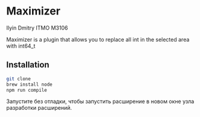 # Maximizer

Ilyin Dmitry ITMO M3106

Maximizer is a plugin that allows you to replace all int in the selected area with int64_t


## Installation
```bash
git clone 
brew install node
npm run compile
```

Запустите без отладки, чтобы запустить расширение в новом окне узла разработки расширений.